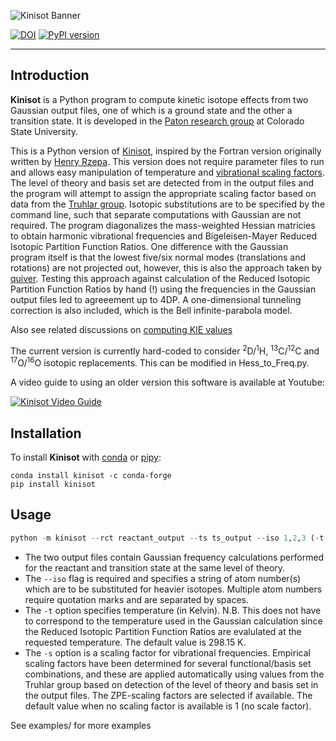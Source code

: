 ![Kinisot Banner](kinisot_banner.png)

[![DOI](https://zenodo.org/badge/54840251.svg)](https://zenodo.org/badge/latestdoi/54840251)
[![PyPI version](https://badge.fury.io/py/kinisot.svg)](https://badge.fury.io/py/kinisot)

***
## Introduction

**Kinisot** is a Python program to compute kinetic isotope effects from two Gaussian output files, one of which is a ground state and the other a transition state. It is developed in the [Paton research group](https://patonlab.colostate.edu) at Colorado State University.

This is a Python version of [Kinisot](http://dx.doi.org/10.5281/zenodo.19272), inspired by the Fortran version originally written by [Henry Rzepa](https://en.wikipedia.org/wiki/Henry_Rzepa). This version does not require parameter files to run and allows easy manipulation of temperature and [vibrational scaling factors](http://t1.chem.umn.edu/freqscale/index.html). The level of theory and basis set are detected from in the output files and the program will attempt to assign the appropriate scaling factor based on data from the [Truhlar group](https://t1.chem.umn.edu/freqscale/index.html). Isotopic substitutions are to be specified by the command line, such that separate computations with Gaussian are not required. The program diagonalizes the mass-weighted Hessian matricies to obtain harmonic vibrational frequencies and Bigeleisen-Mayer Reduced Isotopic Partition Function Ratios. One difference with the Gaussian program itself is that the lowest five/six normal modes (translations and rotations) are not projected out, however, this is also the approach taken by [quiver](https://github.com/ekwan/quiver). Testing  this approach against calculation of the Reduced Isotopic Partition Function Ratios by hand (!) using the frequencies in the Gaussian output files led to agreeement up to 4DP. A one-dimensional tunneling correction is also included, which is the Bell infinite-parabola model.

Also see related discussions on [computing KIE values](http://www.ch.imperial.ac.uk/rzepa/blog/?p=14327)

The current version is currently hard-coded to consider <sup>2</sup>D/<sup>1</sup>H, <sup>13</sup>C/<sup>12</sup>C and <sup>17</sup>O/<sup>16</sup>O isotopic replacements. This can be modified in Hess_to_Freq.py.

A video guide to using an older version this software is available at Youtube:

[![Kinisot Video Guide](http://img.youtube.com/vi/r4x2gmkc0U8/0.jpg)](http://www.youtube.com/watch?v=r4x2gmkc0U8)


## Installation

To install **Kinisot** with [conda](https://anaconda.org/conda-forge/kinisot) or [pipy]():
```
conda install kinisot -c conda-forge
pip install kinisot
```

## Usage

```python
python -m kinisot --rct reactant_output --ts ts_output --iso 1,2,3 (-t temperature) (-s scalefactor)  
```
*	The two output files contain Gaussian frequency calculations performed for the reactant and transition state at the same level of theory.
*	The `--iso` flag is required and specifies a string of atom number(s) which are to be substituted for heavier isotopes. Multiple atom numbers require quotation marks and are separated by spaces.
*	The `-t` option specifies temperature (in Kelvin). N.B. This does not have to correspond to the temperature used in the Gaussian calculation since the Reduced Isotopic Partition Function Ratios are evalulated at the requested temperature. The default value is 298.15 K.
*	The `-s` option is a scaling factor for vibrational frequencies. Empirical scaling factors have been determined for several functional/basis set combinations, and these are applied automatically using values from the Truhlar group based on detection of the level of theory and basis set in the output files. The ZPE-scaling factors are selected if available. The default value when no scaling factor is available is 1 (no scale factor).

See examples/ for more examples
